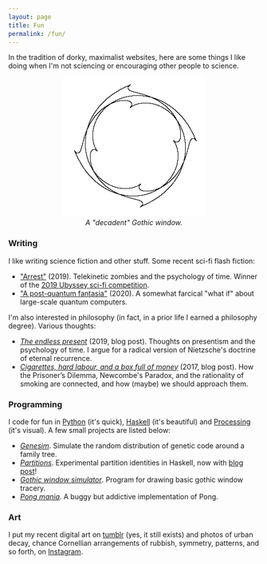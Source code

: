 ```yaml
---
layout: page
title: Fun
permalink: /fun/
---
```


In the tradition of dorky, maximalist websites, here are some things I like doing when I'm not sciencing or encouraging other
people to science.

<figure>
 <div style="text-align:center"><img src ="/images/gothic-2.png" /> <figcaption><i>A "decadent" Gothic window.</i></figcaption>
 	 </div>
  </figure>

### Writing

I like writing science fiction and other stuff. Some recent sci-fi flash fiction:

- ["Arrest"]({{hapax.github.io}}/assets/arrest.pdf) (2019). Telekinetic
zombies and the psychology of time. Winner of the
[2019 Ubyssey sci-fi competition](https://www.ubyssey.ca/science/arrestee-sci-fi-winner-2019/).
- ["A post-quantum fantasia"]({{hapax.github.io}}/assets/pqf.pdf)
(2020). A somewhat farcical "what if" about large-scale quantum computers.

I'm also interested in philosophy (in fact, in a prior life I earned a
philosophy degree). Various thoughts:

- [*The endless present*](https://hapax.github.io/philosophy/physics/psychology-time/)
  (2019, blog post). Thoughts on presentism and the psychology of
  time. I argue for a radical version of Nietzsche's doctrine of
  eternal recurrence.
- [*Cigarettes, hard labour, and a box full of money*](https://hapax.github.io/philosophy/prisoners/) (2017, blog post).
  How the Prisoner’s Dilemma, Newcombe's Paradox, and the rationality
  of smoking are connected, and how (maybe) we should approach them.

### Programming

I code for fun in [Python](https://www.python.org/)
(it's quick), [Haskell](https://www.haskell.org/) (it's beautiful) and
[Processing](https://processing.org/) (it's visual). A few small
projects are listed below:

- [*Genesim*](https://github.com/hapax/genesim). Simulate the random
distribution of genetic code around a family tree.
- [*Partitions*](https://github.com/hapax/haskell-partitions). Experimental
  partition identities in Haskell, now with [blog post](https://hapax.github.io/mathematics/programming/haskell-partition/)!
- [*Gothic window simulator*](https://www.openprocessing.org/sketch/571835). Program for drawing basic gothic window tracery.
- [*Pong mania*](https://www.openprocessing.org/sketch/590092). A
  buggy but addictive implementation of Pong. <!-- of which I am inordinately proud.-->

### Art

I put my recent digital art on [tumblr](https://caedrix.tumblr.com/)
(yes, it still exists) and photos of urban decay, chance Cornellian
arrangements of rubbish, symmetry, patterns, and so forth, on
[Instagram](https://www.instagram.com/dr__abe/).

